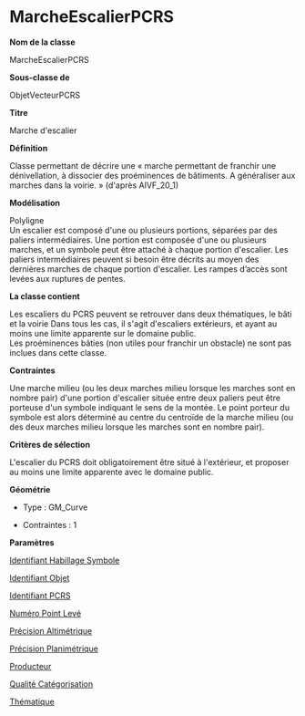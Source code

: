 # MarcheEscalierPCRS #



**Nom de la classe**

MarcheEscalierPCRS

**Sous-classe de**

ObjetVecteurPCRS

**Titre**

Marche d'escalier

**Définition**

Classe permettant de décrire une « marche permettant de franchir une dénivellation, à dissocier des proéminences de bâtiments. A généraliser aux marches dans la voirie. » (d'après AIVF_20_1)

**Modélisation**

Polyligne <br>
Un escalier est composé d'une ou plusieurs portions, séparées par des paliers intermédiaires. Une portion est composée d'une ou plusieurs marches, et un symbole peut être attaché à chaque portion d'escalier. Les paliers intermédiaires peuvent si besoin être décrits au moyen des dernières marches de chaque portion d'escalier.
Les rampes d’accès sont levées aux ruptures de pentes.  

**La classe contient**

Les escaliers du PCRS peuvent se retrouver dans deux thématiques, le bâti et la voirie Dans tous les cas, il s'agit d'escaliers extérieurs, et ayant au moins une limite apparente sur le domaine public.   
Les proéminences bâties (non utiles pour franchir un obstacle) ne sont pas inclues dans cette classe.

**Contraintes**

Une marche milieu (ou les deux marches milieu lorsque les marches sont en nombre pair) d'une portion d'escalier située entre deux paliers peut être porteuse d'un symbole indiquant le sens de la montée. Le point porteur du symbole est alors déterminé au centre du centroïde de la marche milieu (ou des deux marches milieu lorsque les marches sont en nombre pair).

**Critères de sélection**

L'escalier du PCRS doit obligatoirement être situé à l'extérieur, et proposer au moins une limite apparente avec le domaine public.

**Géométrie**

- Type : GM_Curve

- Contraintes : 1

**Paramètres**

[Identifiant Habillage Symbole](http://doc-pcrs.readthedocs.io/fr/latest/Projet_FME/PCRS_Parametres.html#identifiant-habillage-symbole)

[Identifiant Objet](http://doc-pcrs.readthedocs.io/fr/latest/Projet_FME/PCRS_Parametres.html#identifiant-objet)

[Identifiant PCRS](http://doc-pcrs.readthedocs.io/fr/latest/Projet_FME/PCRS_Parametres.html#identifiant-pcrs)

[Numéro Point Levé](http://doc-pcrs.readthedocs.io/fr/latest/Projet_FME/PCRS_Parametres.html#numero-s-des-point-s-leve-s-separes-par)

[Précision Altimétrique](http://doc-pcrs.readthedocs.io/fr/latest/Projet_FME/PCRS_Parametres.html#precision-altimetrique)

[Précision Planimétrique](http://doc-pcrs.readthedocs.io/fr/latest/Projet_FME/PCRS_Parametres.html#precision-planimetrique)

[Producteur](http://doc-pcrs.readthedocs.io/fr/latest/Projet_FME/PCRS_Parametres.html#producteur)

[Qualité Catégorisation](http://doc-pcrs.readthedocs.io/fr/latest/Projet_FME/PCRS_Parametres.html#qualite-categorisation)

[Thématique](http://doc-pcrs.readthedocs.io/fr/latest/Projet_FME/PCRS_Parametres.html#thematique)

